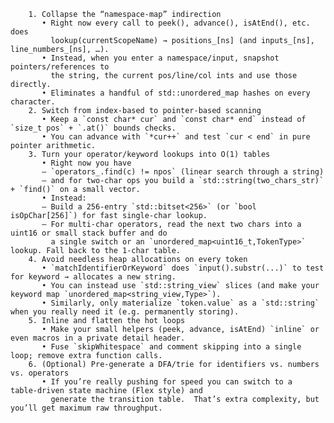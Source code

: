         1. Collapse the “namespace‑map” indirection
           • Right now every call to peek(), advance(), isAtEnd(), etc. does
             lookup(currentScopeName) → positions_[ns] (and inputs_[ns], line_numbers_[ns], …).
           • Instead, when you enter a namespace/input, snapshot pointers/references to
             the string, the current pos/line/col ints and use those directly.
           • Eliminates a handful of std::unordered_map hashes on every character.
        2. Switch from index‑based to pointer‑based scanning
           • Keep a `const char* cur` and `const char* end` instead of `size_t pos` + `.at()` bounds checks.
           • You can advance with `*cur++` and test `cur < end` in pure pointer arithmetic.
        3. Turn your operator/keyword lookups into O(1) tables
           • Right now you have
           – `operators_.find(c) != npos` (linear search through a string)
           – and for two‑char ops you build a `std::string(two_chars_str)` + `find()` on a small vector.
           • Instead:
           – Build a 256‑entry `std::bitset<256>` (or `bool isOpChar[256]`) for fast single‑char lookup.
           – For multi‑char operators, read the next two chars into a uint16 or small stack buffer and do
             a single switch or an `unordered_map<uint16_t,TokenType>` lookup. Fall back to the 1‑char table.
        4. Avoid needless heap allocations on every token
           • `matchIdentifierOrKeyword` does `input().substr(...)` to test for keyword → allocates a new string.
           • You can instead use `std::string_view` slices (and make your keyword map `unordered_map<string_view,Type>`).
           • Similarly, only materialize `token.value` as a `std::string` when you really need it (e.g. permanently storing).
        5. Inline and flatten the hot loops
           • Make your small helpers (peek, advance, isAtEnd) `inline` or even macros in a private detail header.
           • Fuse `skipWhitespace` and comment skipping into a single loop; remove extra function calls.
        6. (Optional) Pre‑generate a DFA/trie for identifiers vs. numbers vs. operators
           • If you’re really pushing for speed you can switch to a table‑driven state machine (Flex style) and
             generate the transition table.  That’s extra complexity, but you’ll get maximum raw throughput.
